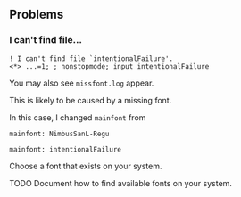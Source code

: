 <!-- Copyright (C) 2023  Kevin Sandom -->
## Problems

### I can't find file...


```
! I can't find file `intentionalFailure'.
<*> ...=1; ; nonstopmode; input intentionalFailure
```

You may also see `missfont.log` appear.

This is likely to be caused by a missing font.

In this case, I changed `mainfont` from

```
mainfont: NimbusSanL-Regu
```

```
mainfont: intentionalFailure
```

Choose a font that exists on your system.

TODO Document how to find available fonts on your system.
